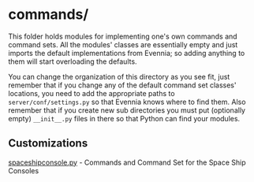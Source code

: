 # commands/

This folder holds modules for implementing one's own commands and
command sets. All the modules' classes are essentially empty and just
imports the default implementations from Evennia; so adding anything
to them will start overloading the defaults.

You can change the organization of this directory as you see fit, just
remember that if you change any of the default command set classes'
locations, you need to add the appropriate paths to
`server/conf/settings.py` so that Evennia knows where to find them.
Also remember that if you create new sub directories you must put
(optionally empty) `__init__.py` files in there so that Python can
find your modules.

## Customizations

[spaceshipconsole.py](spaceshipconsole.py) - Commands and Command Set for the
Space Ship Consoles
